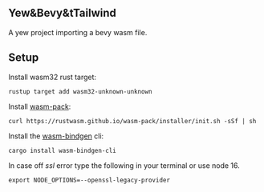 ## Yew&Bevy&tTailwind

A yew project importing a bevy wasm file.

## Setup

Install wasm32 rust target:

```
rustup target add wasm32-unknown-unknown
```

Install [wasm-pack](https://github.com/rustwasm/wasm-pack):

```
curl https://rustwasm.github.io/wasm-pack/installer/init.sh -sSf | sh
```

Install the [wasm-bindgen](https://github.com/rustwasm/wasm-bindgen) cli:

```
cargo install wasm-bindgen-cli
```

In case off _ssl_ error type the following in your terminal or use node 16.

```
export NODE_OPTIONS=--openssl-legacy-provider
```
